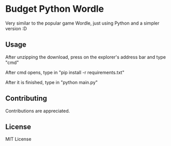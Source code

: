 # Budget Python Wordle

Very similar to the popular game Wordle, just using Python and a simpler version :D 

## Usage

After unzipping the download, press on the explorer's address bar and type "cmd"

After cmd opens, type in "pip install -r requirements.txt"

After it is finished, type in "python main.py"

## Contributing

Contributions are appreciated.

## License

MIT License
